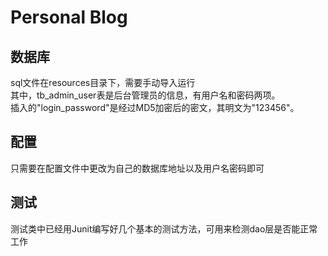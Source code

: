 # Personal Blog

## 数据库

sql文件在resources目录下，需要手动导入运行  
其中，tb_admin_user表是后台管理员的信息，有用户名和密码两项。    
插入的"login_password"是经过MD5加密后的密文，其明文为"123456"。  

## 配置

只需要在配置文件中更改为自己的数据库地址以及用户名密码即可  

## 测试

测试类中已经用Junit编写好几个基本的测试方法，可用来检测dao层是否能正常工作

